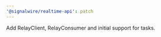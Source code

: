 ```yaml
---
'@signalwire/realtime-api': patch
---
```


Add RelayClient, RelayConsumer and initial support for tasks.
